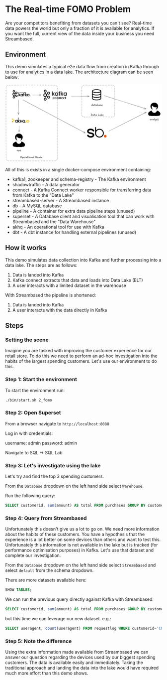 # The Real-time FOMO Problem

Are your competitors benefiting from datasets you can't see? Real-time data powers the world but 
only a fraction of it is available for analytics. If you want the full, current view of the data 
inside your business you need Streambased.

## Environment

This demo simulates a typical e2e data flow from creation in Kafka through to use for analytics in 
a data lake. The architecture diagram can be seen below:

![architecture](media/architecture.png "Architecture")

All of this is exists in a single docker-compose environment containing:

* kafka1, zookeeper and schema-registry - The Kafka environment
* shadowtraffic - A data generator
* connect - A Kafka Connect worker responsible for transferring data from Kafka to the "Data Lake"
* streambased-server - A Streambased instance
* db - A MySQL database
* pipeline - A container for extra data pipeline steps (unused)
* superset - A Database client and visualisation tool that can work with Streambased and the "Data Warehouse"
* akhq - An operational tool for use with Kafka
* dbt - A dbt instance for handling external pipelines (unused)

## How it works

This demo simulates data collection into Kafka and further processing into a data lake. The steps 
are as follows:

1. Data is landed into Kafka
2. Kafka connect extracts that data and loads into Data Lake (ELT)
3. A user interacts with a limited dataset in the warehouse 

With Streambased the pipeline is shortened:

1. Data is landed into Kafka
2. A user interacts with the data directly in Kafka

## Steps

### Setting the scene

Imagine you are tasked with improving the customer experience for our retail store. To do this we 
need to perform an ad-hoc investigation into the habits of the largest spending customers. Let's 
use our environment to do this.


### Step 1: Start the environment

To start the environment run:

```bash
./bin/start.sh 2_fomo
```

### Step 2: Open Superset

From a browser navigate to `http://localhost:8088`

Log in with credentials:

username: admin
password: admin

Navigate to SQL -> SQL Lab

### Step 3: Let's investigate using the lake

Let's try and find the top 3 spending customers.

From the `Database` dropdown on the left hand side select `Warehouse`.

Run the following query:

```SQL
SELECT customerid, sum(amount) AS total FROM purchases GROUP BY customerid ORDER BY total DESC LIMIT 3;
```

### Step 4: Query from Streambased

Unfortunately this doesn't give us a lot to go on. We need more information about the habits of these 
customers. You have a hypothesis that the experience is a lot better on some devices than others and 
want to test this. Unfortunately this information is not available in the lake but is tracked (for 
performance optimisation purposes) in Kafka. Let's use that dataset and complete our investigation.

From the `Database` dropdown on the left hand side select `Streambased` and select `default` from 
the schema dropdown. 

There are more datasets available here:

```SQL
SHOW TABLES;
```

We can run the previous query directly against Kafka with Streambased:

```SQL
SELECT customerid, sum(amount) AS total FROM purchases GROUP BY customerid ORDER BY total DESC LIMIT 3;
```

but this time we can leverage our new dataset. e.g.:

```SQL
SELECT useragent, count(useragent) FROM requestlog WHERE customerid='CU-1277' GROUP BY useragent;
```

### Step 5: Note the difference

Using the extra information made available from Streambased we can answer our question regarding 
the devices used by our biggest spending customers. The data is available easily and immediately. 
Taking the traditional approach and landing the data into the lake would have required much more 
effort than this demo shows.
